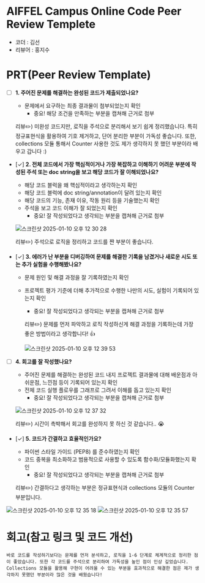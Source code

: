 # AIFFEL Campus Online Code Peer Review Templete
- 코더 : 김선
- 리뷰어 : 홍지수


# PRT(Peer Review Template)
- [ ]  **1. 주어진 문제를 해결하는 완성된 코드가 제출되었나요?**
    - 문제에서 요구하는 최종 결과물이 첨부되었는지 확인
        - 중요! 해당 조건을 만족하는 부분을 캡쳐해 근거로 첨부
     
    리뷰✏️) 미완성 코드지만, 로직을 주석으로 분리해서 보기 쉽게 정리했습니다. 특히 정규표현식을 활용하여 기호 제거하고, 단어 분리한 부분이 가독성 좋습니다. 또한, collections 모듈 통해서 Counter 사용한 것도 제가 생각하지 못 했던 부분이라 배우고 갑니다 :) 
    
- [✓]  **2. 전체 코드에서 가장 핵심적이거나 가장 복잡하고 이해하기 어려운 부분에 작성된 
  주석 또는 doc string을 보고 해당 코드가 잘 이해되었나요?**
    - 해당 코드 블럭을 왜 핵심적이라고 생각하는지 확인
    - 해당 코드 블럭에 doc string/annotation이 달려 있는지 확인
    - 해당 코드의 기능, 존재 이유, 작동 원리 등을 기술했는지 확인
    - 주석을 보고 코드 이해가 잘 되었는지 확인
        - 중요! 잘 작성되었다고 생각되는 부분을 캡쳐해 근거로 첨부
    
  ![스크린샷 2025-01-10 오후 12 30 28](https://github.com/user-attachments/assets/76f4278f-214b-44b9-9fcd-930123b20a18)
  
    리뷰✏️) 주석으로 로직을 정리하고 코드를 짠 부분이 좋습니다.

- [✓]  **3. 에러가 난 부분을 디버깅하여 문제를 해결한 기록을 남겼거나
  새로운 시도 또는 추가 실험을 수행해봤나요?**
    - 문제 원인 및 해결 과정을 잘 기록하였는지 확인
    - 프로젝트 평가 기준에 더해 추가적으로 수행한 나만의 시도, 
      실험이 기록되어 있는지 확인
        - 중요! 잘 작성되었다고 생각되는 부분을 캡쳐해 근거로 첨부

      리뷰✏️) 문제를 먼저 파악하고 로직 작성하신게 해결 과정을 기록하는데 가장 좋은 방법이라고 생각합니다! 👍
      
         ![스크린샷 2025-01-10 오후 12 39 53](https://github.com/user-attachments/assets/3f3b3cf6-276c-4add-9117-f0cd026c757c)

- [ ]  **4. 회고를 잘 작성했나요?**
    - 주어진 문제를 해결하는 완성된 코드 내지 프로젝트 결과물에 대해
    배운점과 아쉬운점, 느낀점 등이 기록되어 있는지 확인
    - 전체 코드 실행 플로우를 그래프로 그려서 이해를 돕고 있는지 확인
        - 중요! 잘 작성되었다고 생각되는 부분을 캡쳐해 근거로 첨부
      
    ![스크린샷 2025-01-10 오후 12 37 32](https://github.com/user-attachments/assets/b2a82e58-c6e9-4eeb-bc76-a9690c3ade41)

    리뷰✏️) 시간이 촉박해서 회고를 완성하지 못 하신 것 같습니다.. 😭
    
- [✓]  **5. 코드가 간결하고 효율적인가요?**
    - 파이썬 스타일 가이드 (PEP8) 를 준수하였는지 확인
    - 코드 중복을 최소화하고 범용적으로 사용할 수 있도록 함수화/모듈화했는지 확인
        - 중요! 잘 작성되었다고 생각되는 부분을 캡쳐해 근거로 첨부
     
    리뷰✏️) 간결하다고 생각하는 부분은 정규표현식과 collections 모듈의 Counter 부분입니다.

![스크린샷 2025-01-10 오후 12 35 18](https://github.com/user-attachments/assets/e56843ee-0765-4b45-9e8b-c0ff2127219d)
![스크린샷 2025-01-10 오후 12 35 57](https://github.com/user-attachments/assets/052c610b-0f67-4ac9-8fc9-e77defb7a2d7)


# 회고(참고 링크 및 코드 개선)
```
바로 코드를 작성하기보다는 문제를 먼저 분석하고, 로직을 1-6 단계로 체계적으로 정리한 점이 좋았습니다. 또한 각 코드를 주석으로 분리하여 가독성을 높인 점이 인상 깊었습니다. Collections 모듈을 활용해 구현이 어려울 수 있는 부분을 효과적으로 해결한 점은 제가 생각하지 못했던 부분이라 많은 것을 배웠습니다!
```

